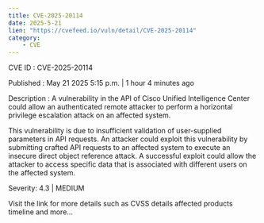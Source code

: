 ```yaml
---
title: CVE-2025-20114
date: 2025-5-21
lien: "https://cvefeed.io/vuln/detail/CVE-2025-20114"
category:
    - CVE
---
```


CVE ID : CVE-2025-20114

Published :  May 21
2025
5:15 p.m. | 1 hour
4 minutes ago

Description : A vulnerability in the API of Cisco Unified Intelligence Center could allow an authenticated
remote attacker to perform a horizontal privilege escalation attack on an affected system.

This vulnerability is due to insufficient validation of user-supplied parameters in API requests. An attacker could exploit this vulnerability by submitting crafted API requests to an affected system to execute an insecure direct object reference attack. A successful exploit could allow the attacker to access specific data that is associated with different users on the affected system.

Severity: 4.3 | MEDIUM

Visit the link for more details
such as CVSS details
affected products
timeline
and more...
